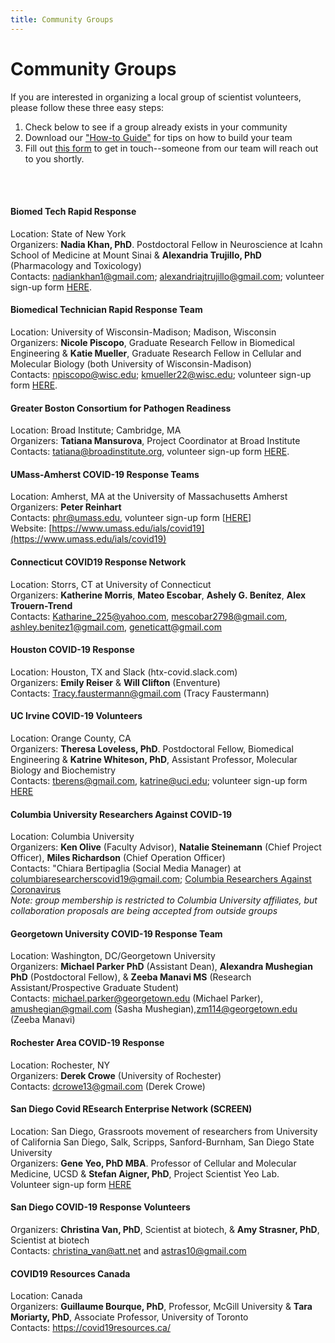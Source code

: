 ```yaml
---
title: Community Groups
---
```

# Community Groups

If you are interested in organizing a local group of scientist volunteers, please follow these three easy steps:

1. Check below to see if a group already exists in your community
2. Download our ["How-to Guide"](/Community%20How%20to%20Guide.pdf) for tips on how to build your team
3. Fill out [this form](https://tinyurl.com/covid19leads) to get in touch--someone from our team will reach out to you shortly. 

<br/><br/>

#### Biomed Tech Rapid Response

Location: State of New York\
Organizers: **Nadia Khan, PhD**. Postdoctoral Fellow in Neuroscience at Icahn School of Medicine at Mount Sinai & **Alexandria Trujillo, PhD** (Pharmacology and Toxicology)\
Contacts: nadiankhan1@gmail.com; alexandriajtrujillo@gmail.com; volunteer sign-up form [HERE](https://docs.google.com/forms/d/e/1FAIpQLSc1VroQaC1aRGpi4wg57rxx1VeIIYVMGBE7pyThCVOCRr4uiQ/viewform).

#### Biomedical Technician Rapid Response Team

Location: University of Wisconsin-Madison; Madison, Wisconsin\
Organizers: **Nicole Piscopo**, Graduate Research Fellow in Biomedical Engineering & **Katie Mueller**, Graduate Research Fellow in Cellular and Molecular Biology (both University of Wisconsin-Madison)\
Contacts: npiscopo@wisc.edu; kmueller22@wisc.edu; volunteer sign-up form [HERE](https://docs.google.com/forms/d/e/1FAIpQLSfpZv1Nu0tqAxxoCFSOOQ8WkRKcf_AdRiPXoPtEBPZgc-OCwA/viewform).

#### Greater Boston Consortium for Pathogen Readiness

Location: Broad Institute; Cambridge, MA\
Organizers: **Tatiana Mansurova**, Project Coordinator at Broad Institute\
Contacts: tatiana@broadinstitute.org, volunteer sign-up form [HERE](https://docs.google.com/forms/d/e/1FAIpQLScmuCXJib_AF0_eRp43Jp9IQlhU4TpNFv1_xSQIxuvhXh2BWA/viewform).

#### UMass-Amherst COVID-19 Response Teams

Location: Amherst, MA at the University of Massachusetts Amherst\
Organizers: **Peter Reinhart**\
Contacts: phr@umass.edu, volunteer sign-up form [[HERE](https://www.umass.edu/ials/ials-covid-19-volunteer-sign)]\
Website: [https://www.umass.edu/ials/​covid19](https://www.umass.edu/ials/covid19)

#### Connecticut COVID19 Response Network

Location: Storrs, CT at University of Connecticut\
Organizers: **Katherine Morris**, **Mateo Escobar**, **Ashely G. Benítez**, **Alex Trouern-Trend**\
Contacts: Katharine_225@yahoo.com, mescobar2798@gmail.com, ashley.benitez1@gmail.com, geneticatt@gmail.com

#### Houston COVID-19 Response

Location: Houston, TX and Slack (htx-covid.slack.com)\
Organizers: **Emily Reiser** & **Will Clifton** (Enventure)\
Contacts: Tracy.faustermann@gmail.com (Tracy Faustermann)

#### UC Irvine COVID-19 Volunteers

Location: Orange County, CA\
Organizers: **Theresa Loveless, PhD**. Postdoctoral Fellow, Biomedical Engineering & **Katrine Whiteson, PhD**, Assistant Professor, Molecular Biology and Biochemistry\
Contacts: tberens@gmail.com, katrine@uci.edu; volunteer sign-up form [HERE](https://tinyurl.com/UCI-COVID19-VolunteerQuestions)

#### Columbia University Researchers Against COVID-19

Location: Columbia University\
Organizers: **Ken Olive** (Faculty Advisor), **Natalie Steinemann** (Chief Project Officer), **Miles Richardson** (Chief Operation Officer)\
Contacts: "Chiara Bertipaglia (Social Media Manager) at columbiaresearcherscovid19@gmail.com; [Columbia Researchers Against Coronavirus](https://www.olivelab.org/columbia-researchers-against-coronavirus.html)\
*Note: group membership is restricted to Columbia University affiliates, but collaboration proposals are being accepted from outside groups*

#### Georgetown University COVID-19 Response Team

Location: Washington, DC/Georgetown University\
Organizers: **Michael Parker PhD** (Assistant Dean), **Alexandra Mushegian PhD** (Postdoctoral Fellow), & **Zeeba Manavi MS** (Research Assistant/Prospective Graduate Student)\
Contacts: [michael.parker@georgetown.edu](mailto:michael.parker@georgetown.edu) (Michael Parker), [amushegian@gmail.com](mailto:amushegian@gmail.com) (Sasha Mushegian),[zm114@georgetown.edu](mailto:zm114@georgetown.edu) (Zeeba Manavi)

#### Rochester Area COVID-19 Response

Location: Rochester, NY\
Organizers: **Derek Crowe** (University of Rochester)\
Contacts: dcrowe13@gmail.com (Derek Crowe)

#### San Diego Covid REsearch Enterprise Network (SCREEN)

Location: San Diego, Grassroots movement of researchers from University of California San Diego, Salk, Scripps, Sanford-Burnham, San Diego State University\
Organizers: **Gene Yeo, PhD MBA**. Professor of Cellular and Molecular Medicine, UCSD & **Stefan Aigner, PhD**, Project Scientist Yeo Lab.\
Volunteer sign-up form [HERE](https://docs.google.com/forms/d/e/1FAIpQLSfo18hylllsgomF5tt8rrr2mbVFRGpqc2AwCJZ8q8lmBdoW4w/viewform)

#### San Diego COVID-19 Response Volunteers

Organizers: **Christina Van, PhD**, Scientist at biotech, & **Amy Strasner, PhD**, Scientist at biotech\
Contacts: christina_van@att.net and astras10@gmail.com

#### COVID19 Resources Canada

Location: Canada\
Organizers: **Guillaume Bourque, PhD**, Professor, McGill University & **Tara Moriarty, PhD**, Associate Professor, University of Toronto\
Contacts: <https://covid19resources.ca/>